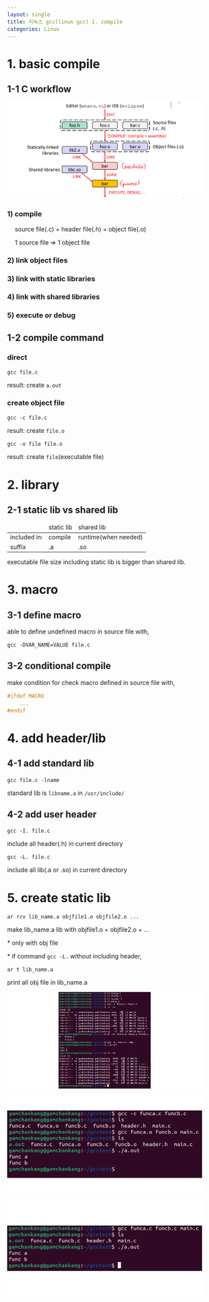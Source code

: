 ```yaml
---
layout: single
title: 리눅스 gcc(linux gcc) 1. compile
categories: Linux
---
```


# 1. basic compile

## 1-1 C workflow

![](/assets/images/Linux_gcc_1.png)

### 1\) compile
   
&emsp; source file(.c) + header file(.h) = object file(.o)

&emsp; 1 source file => 1 object file

### 2\) link object files

### 3\) link with static libraries

### 4\) link with shared libraries

### 5\) execute or debug

## 1-2 compile command

### direct

```console
gcc file.c
```

result: create `a.out`

### create object file

```console
gcc -c file.c
```

result: create `file.o`

```console
gcc -o file file.o
```

result: create `file`(executable file)


# 2. library

## 2-1 static lib vs shared lib

<center>
    <table>
        <thead><tr><td></td><td>static lib</td><td>shared lib</td></tr></thead>
        <tbody>
            <tr>
                <td>included in:</td>
                <td>compile</td>
                <td>runtime(when needed)</td>
            </tr>
            <tr>
                <td>suffix</td>
                <td>.a</td>
                <td>.so</td>
            </tr>
        </tbody>
    </table>
</center>

executable file size including static lib is bigger than shared lib.

# 3. macro

## 3-1 define macro

able to define undefined macro in source file with,

```console
gcc -DVAR_NAME=VALUE file.c
```

## 3-2 conditional compile

make condition for check macro defined in source file with,

```c
#ifdef MACRO
    ...
#endif
```

# 4. add header/lib

## 4-1 add standard lib

```console
gcc file.c -lname
```

standard lib is `libname.a` in `/usr/include/`

## 4-2 add user header

```console
gcc -I. file.c
```

include all header(.h) in current directory

```console
gcc -L. file.c
```

include all lib(.a or .so) in current directory

# 5. create static lib

```console
ar rcv lib_name.a objfile1.o objfile2.o ...
```

make lib_name.a lib with objfile1.o + objfile2.o + ...

\* only with obj file

\* if command `gcc -L.` without including header, 

```console
ar t lib_name.a
```

print all obj file in lib_name.a

![](/assets/images/Linux_gcc_2.png)

![](/assets/images/linux_gcc_3.png)

![](/assets/images/linux_gcc_4.png)